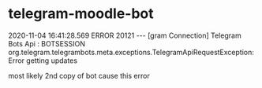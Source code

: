 # telegram-moodle-bot

2020-11-04 16:41:28.569 ERROR 20121 --- [gram Connection] Telegram Bots Api                        : BOTSESSION
org.telegram.telegrambots.meta.exceptions.TelegramApiRequestException: Error getting updates

most likely 2nd copy of bot cause this error
